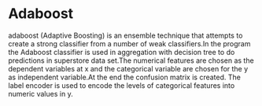 # Adaboost
adaboost (Adaptive Boosting) is an ensemble technique that attempts to create a strong classifier from a number of weak classifiers.In the program the Adaboost classifier is used in aggregation with decision tree to do predictions in superstore data set.The numerical features are chosen as the dependent variables at x and the categorical variable are chosen for the y as independent variable.At the end the confusion matrix is created. The label encoder is used to encode the levels of categorical features into numeric values in y.

